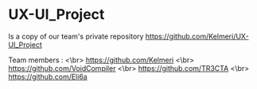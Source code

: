# UX-UI_Project

Is a copy of our team's private repository https://github.com/Kelmeri/UX-UI_Project

Team members : 
<\br>
https://github.com/Kelmeri 
<\br>
https://github.com/VoidCompiler 
<\br>
https://github.com/TR3CTA 
<\br>
https://github.com/Eli6a
